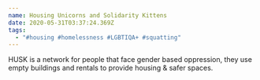 ```yaml
---
name: Housing Unicorns and Solidarity Kittens
date: 2020-05-31T03:37:24.369Z
tags:
  - "#housing #homelessness #LGBTIQA+ #squatting"
---
```

HUSK is a network for people that face gender based oppression, they use empty buildings and rentals to provide housing & safer spaces.